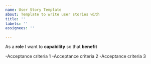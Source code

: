 ```yaml
---
name: User Story Template
about: Template to write user stories with
title: ''
labels: ''
assignees: ''

---
```


As a **role** I want to **capability** so that  **benefit**

-Acceptance criteria 1
-Acceptance criteria 2
-Acceptance criteria 3
